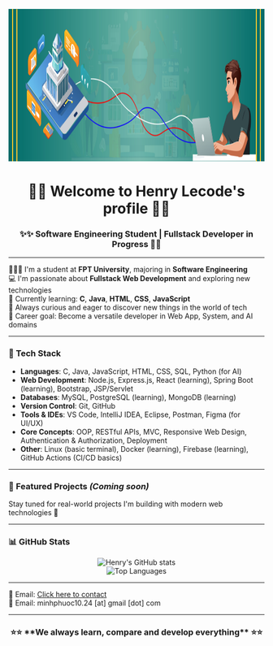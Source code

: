 <p align="center">
  <img src="https://github.com/Henry-Lecode/Henry-Lecode/blob/main/Banner.jpg?raw=true" width="1200" height="300"/>
</p>
<h1 align="center">🎉🎉 Welcome to Henry Lecode's profile 👋👋</h1>
<h3 align="center">✨✨ Software Engineering Student | Fullstack Developer in Progress 🚀🚀</h3>

---

👨🏻‍🎓 I'm a student at **FPT University**, majoring in **Software Engineering**  
💻 I'm passionate about **Fullstack Web Development** and exploring new technologies  
🧠 Currently learning: **C**, **Java**, **HTML**, **CSS**, **JavaScript**  
🌱 Always curious and eager to discover new things in the world of tech  
🎯 Career goal: Become a versatile developer in Web App, System, and AI domains

---

### 🔧 Tech Stack

- **Languages**: C, Java, JavaScript, HTML, CSS, SQL, Python (for AI)
- **Web Development**: Node.js, Express.js, React (learning), Spring Boot (learning), Bootstrap, JSP/Servlet
- **Databases**: MySQL, PostgreSQL (learning), MongoDB (learning)
- **Version Control**: Git, GitHub
- **Tools & IDEs**: VS Code, IntelliJ IDEA, Eclipse, Postman, Figma (for UI/UX)
- **Core Concepts**: OOP, RESTful APIs, MVC, Responsive Web Design, Authentication & Authorization, Deployment
- **Other**: Linux (basic terminal), Docker (learning), Firebase (learning), GitHub Actions (CI/CD basics)

---

### 📌 Featured Projects *(Coming soon)*

Stay tuned for real-world projects I'm building with modern web technologies 🚀

---

### 📊 GitHub Stats

<p align="center">
  <img src="https://github-readme-stats.vercel.app/api?username=Henry-Lecode&show_icons=true&theme=radical" alt="Henry's GitHub stats" />
  <br>
  <img src="https://github-readme-stats.vercel.app/api/top-langs/?username=yHenry-Lecode&layout=compact&theme=radical" alt="Top Languages" />
</p>

---

📧 Email: [Click here to contact](mailto:minhphuoc10.24@gmail.com)  
💌 Email: minhphuoc10.24 [at] gmail [dot] com

---

<h3 align="center"> ⭐⭐ **We always learn, compare and develop everything** ⭐⭐</h3>

